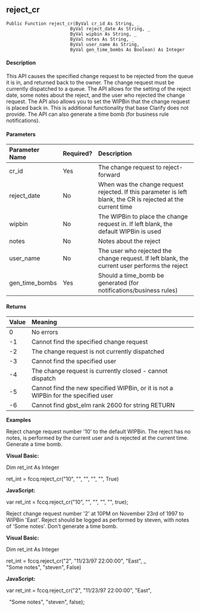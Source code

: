 reject_cr
---------

```
Public Function reject_cr(ByVal cr_id As String, _
  						ByVal reject_date As String, _
                        ByVal wipbin As String, _
						ByVal notes As String, _
                        ByVal user_name As String, _
                        ByVal gen_time_bombs As Boolean) As Integer
```

#### Description

This API causes the specified change request to be rejected from the queue it is in, and returned back to the owner. The change request must be currently dispatched to a queue. The API allows for the setting of the reject date, some notes about the reject, and the user who rejected the change request. The API also allows you to set the WIPBin that the change request is placed back in. This is additional functionality that base Clarify does not provide. The API can also generate a time bomb (for business rule notifications).

#### Parameters

| Parameter Name | Required? | Description |
|:--- |:--- |:--- |
| cr_id | Yes | The change request to reject-forward |
| reject_date | No | When was the change request rejected. If this parameter is left blank, the CR is rejected at the current time |
| wipbin | No | The WIPBin to place the change request in. If left blank, the default WIPBin is used |
| notes | No | Notes about the reject |
| user_name | No | The user who rejected the change request. If left blank, the current user performs the reject |
| gen_time_bombs | Yes | Should a time_bomb be generated (for notifications/business rules) |

#### Returns

| Value | Meaning |
|:--- |:--- |
| 0 | No errors |
| -1 | Cannot find the specified change request |
| -2 | The change request is not currently dispatched |
| -3 | Cannot find the specified user |
| -4 | The change request is currently closed - cannot dispatch |
| -5 | Cannot find the new specified WIPBin, or it is not a WIPBin for the specified user |
| -6 | Cannot find gbst_elm rank 2600 for string RETURN |

**Examples**

Reject change request number '10' to the default WIPBin. The reject has no notes, is performed by the current user and is rejected at the current time. Generate a time bomb.

**Visual Basic:**

Dim ret_int As Integer

ret_int = fccq.reject_cr("10", "", "", "", "", True)

**JavaScript:**

var ret_int = fccq.reject_cr("10", "", "", "", "", true);

 Reject change request number '2' at 10PM on November 23rd of 1997 to WIPBin 'East'. Reject should be logged as performed by steven, with notes of 'Some notes'. Don't generate a time bomb.

**Visual Basic:**

Dim ret_int As Integer

ret_int = fccq.reject_cr("2", "11/23/97 22:00:00", "East", _
                         "Some notes", "steven", False)

**JavaScript:**

var ret_int = fccq.reject_cr("2", "11/23/97 22:00:00", "East",

  "Some notes", "steven", false);